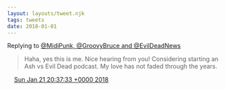 ```yaml
---
layout: layouts/tweet.njk
tags: tweets
date: 2018-01-01
---
```


Replying to [@MidiPunk, @GroovyBruce and @EvilDeadNews](https://twitter.com/MidiPunk/status/955177081968693249)

> Haha, yes this is me\. Nice hearing from you\! Considering starting an Ash vs Evil Dead podcast\. My love has not faded through the years\.

<img src="/img/tweet-media/tweet.ico" width="12" /> [Sun Jan 21 20:37:33 +0000 2018](https://twitter.com/timwasson/status/955177567606247424)